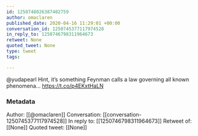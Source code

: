 ```yaml
---
id: 1250748026387402759
author: omaclaren
published_date: 2020-04-16 11:29:01 +00:00
conversation_id: 1250745377117974528
in_reply_to: 1250746798311964673
retweet: None
quoted_tweet: None
type: tweet
tags:

---
```


@yudapearl Hint, it’s something Feynman calls a law governing all known phenomena... https://t.co/p4EKxtHaLN

### Metadata

Author: [[@omaclaren]]
Conversation: [[conversation-1250745377117974528]]
In reply to: [[1250746798311964673]]
Retweet of: [[None]]
Quoted tweet: [[None]]
